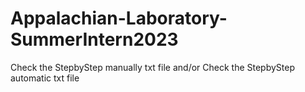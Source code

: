 # Appalachian-Laboratory-SummerIntern2023
Check the StepbyStep manually txt file
and/or
Check the StepbyStep automatic txt file

